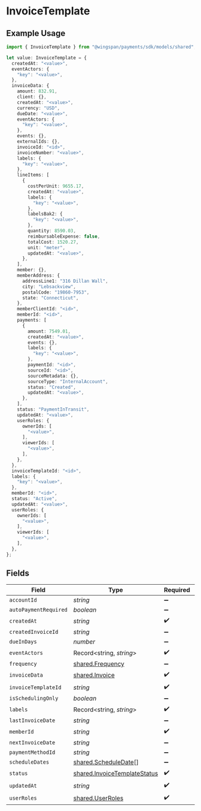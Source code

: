# InvoiceTemplate

## Example Usage

```typescript
import { InvoiceTemplate } from "@wingspan/payments/sdk/models/shared";

let value: InvoiceTemplate = {
  createdAt: "<value>",
  eventActors: {
    "key": "<value>",
  },
  invoiceData: {
    amount: 832.91,
    client: {},
    createdAt: "<value>",
    currency: "USD",
    dueDate: "<value>",
    eventActors: {
      "key": "<value>",
    },
    events: {},
    externalIds: {},
    invoiceId: "<id>",
    invoiceNumber: "<value>",
    labels: {
      "key": "<value>",
    },
    lineItems: [
      {
        costPerUnit: 9655.17,
        createdAt: "<value>",
        labels: {
          "key": "<value>",
        },
        labelsBak2: {
          "key": "<value>",
        },
        quantity: 8590.03,
        reimbursableExpense: false,
        totalCost: 1520.27,
        unit: "meter",
        updatedAt: "<value>",
      },
    ],
    member: {},
    memberAddress: {
      addressLine1: "316 Dillan Wall",
      city: "Lebsackview",
      postalCode: "19860-7953",
      state: "Connecticut",
    },
    memberClientId: "<id>",
    memberId: "<id>",
    payments: [
      {
        amount: 7549.01,
        createdAt: "<value>",
        events: {},
        labels: {
          "key": "<value>",
        },
        paymentId: "<id>",
        sourceId: "<id>",
        sourceMetadata: {},
        sourceType: "InternalAccount",
        status: "Created",
        updatedAt: "<value>",
      },
    ],
    status: "PaymentInTransit",
    updatedAt: "<value>",
    userRoles: {
      ownerIds: [
        "<value>",
      ],
      viewerIds: [
        "<value>",
      ],
    },
  },
  invoiceTemplateId: "<id>",
  labels: {
    "key": "<value>",
  },
  memberId: "<id>",
  status: "Active",
  updatedAt: "<value>",
  userRoles: {
    ownerIds: [
      "<value>",
    ],
    viewerIds: [
      "<value>",
    ],
  },
};
```

## Fields

| Field                                                                               | Type                                                                                | Required                                                                            | Description                                                                         |
| ----------------------------------------------------------------------------------- | ----------------------------------------------------------------------------------- | ----------------------------------------------------------------------------------- | ----------------------------------------------------------------------------------- |
| `accountId`                                                                         | *string*                                                                            | :heavy_minus_sign:                                                                  | N/A                                                                                 |
| `autoPaymentRequired`                                                               | *boolean*                                                                           | :heavy_minus_sign:                                                                  | N/A                                                                                 |
| `createdAt`                                                                         | *string*                                                                            | :heavy_check_mark:                                                                  | N/A                                                                                 |
| `createdInvoiceId`                                                                  | *string*                                                                            | :heavy_minus_sign:                                                                  | N/A                                                                                 |
| `dueInDays`                                                                         | *number*                                                                            | :heavy_minus_sign:                                                                  | N/A                                                                                 |
| `eventActors`                                                                       | Record<string, *string*>                                                            | :heavy_check_mark:                                                                  | N/A                                                                                 |
| `frequency`                                                                         | [shared.Frequency](../../../sdk/models/shared/frequency.md)                         | :heavy_minus_sign:                                                                  | N/A                                                                                 |
| `invoiceData`                                                                       | [shared.Invoice](../../../sdk/models/shared/invoice.md)                             | :heavy_check_mark:                                                                  | N/A                                                                                 |
| `invoiceTemplateId`                                                                 | *string*                                                                            | :heavy_check_mark:                                                                  | N/A                                                                                 |
| `isSchedulingOnly`                                                                  | *boolean*                                                                           | :heavy_minus_sign:                                                                  | N/A                                                                                 |
| `labels`                                                                            | Record<string, *string*>                                                            | :heavy_check_mark:                                                                  | N/A                                                                                 |
| `lastInvoiceDate`                                                                   | *string*                                                                            | :heavy_minus_sign:                                                                  | N/A                                                                                 |
| `memberId`                                                                          | *string*                                                                            | :heavy_check_mark:                                                                  | N/A                                                                                 |
| `nextInvoiceDate`                                                                   | *string*                                                                            | :heavy_minus_sign:                                                                  | N/A                                                                                 |
| `paymentMethodId`                                                                   | *string*                                                                            | :heavy_minus_sign:                                                                  | N/A                                                                                 |
| `scheduleDates`                                                                     | [shared.ScheduleDate](../../../sdk/models/shared/scheduledate.md)[]                 | :heavy_minus_sign:                                                                  | N/A                                                                                 |
| `status`                                                                            | [shared.InvoiceTemplateStatus](../../../sdk/models/shared/invoicetemplatestatus.md) | :heavy_check_mark:                                                                  | N/A                                                                                 |
| `updatedAt`                                                                         | *string*                                                                            | :heavy_check_mark:                                                                  | N/A                                                                                 |
| `userRoles`                                                                         | [shared.UserRoles](../../../sdk/models/shared/userroles.md)                         | :heavy_check_mark:                                                                  | N/A                                                                                 |
